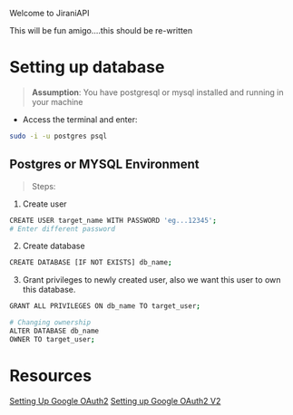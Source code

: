 Welcome to JiraniAPI

This will be fun amigo....this should be re-written

# Setting up database
> **Assumption**: You have postgresql or mysql installed and running in  your machine
- Access the terminal and enter:
```bash
sudo -i -u postgres psql
```
## Postgres or MYSQL Environment
> Steps:
1. Create user
```bash
CREATE USER target_name WITH PASSWORD 'eg...12345';
# Enter different password
```
2. Create database
```bash
CREATE DATABASE [IF NOT EXISTS] db_name;
```
3. Grant privileges to newly created user, also we want this user to own this database.
```bash
GRANT ALL PRIVILEGES ON db_name TO target_user;

# Changing ownership
ALTER DATABASE db_name
OWNER TO target_user;
```
# Resources

[Setting Up Google OAuth2](https://www.loginradius.com/blog/engineering/google-authentication-with-golang-and-goth/)
[Setting up Google OAuth2 V2](https://blog.boot.dev/golang/how-to-implement-sign-in-with-google-in-golang/)
